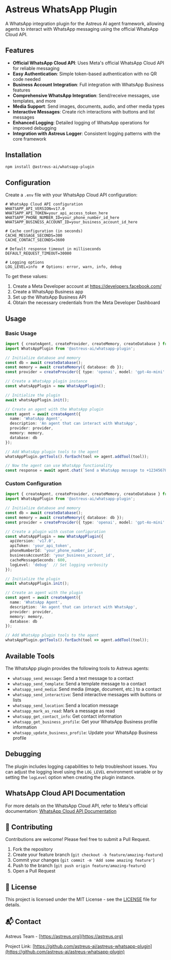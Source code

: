 # Astreus WhatsApp Plugin

A WhatsApp integration plugin for the Astreus AI agent framework, allowing agents to interact with WhatsApp messaging using the official WhatsApp Cloud API.

## Features

- **Official WhatsApp Cloud API**: Uses Meta's official WhatsApp Cloud API for reliable messaging
- **Easy Authentication**: Simple token-based authentication with no QR code needed
- **Business Account Integration**: Full integration with WhatsApp Business features
- **Comprehensive WhatsApp Integration**: Send/receive messages, use templates, and more
- **Media Support**: Send images, documents, audio, and other media types
- **Interactive Messages**: Create rich interactions with buttons and list messages
- **Enhanced Logging**: Detailed logging of WhatsApp operations for improved debugging
- **Integration with Astreus Logger**: Consistent logging patterns with the core framework

## Installation

```bash
npm install @astreus-ai/whatsapp-plugin
```

## Configuration

Create a `.env` file with your WhatsApp Cloud API configuration:

```env
# WhatsApp Cloud API configuration
WHATSAPP_API_VERSION=v17.0
WHATSAPP_API_TOKEN=your_api_access_token_here
WHATSAPP_PHONE_NUMBER_ID=your_phone_number_id_here
WHATSAPP_BUSINESS_ACCOUNT_ID=your_business_account_id_here

# Cache configuration (in seconds)
CACHE_MESSAGE_SECONDS=300
CACHE_CONTACT_SECONDS=3600

# Default response timeout in milliseconds
DEFAULT_REQUEST_TIMEOUT=30000

# Logging options
LOG_LEVEL=info  # Options: error, warn, info, debug
```

To get these values:
1. Create a Meta Developer account at https://developers.facebook.com/
2. Create a WhatsApp Business app
3. Set up the WhatsApp Business API
4. Obtain the necessary credentials from the Meta Developer Dashboard

## Usage

### Basic Usage

```typescript
import { createAgent, createProvider, createMemory, createDatabase } from '@astreus-ai/astreus';
import WhatsAppPlugin from '@astreus-ai/whatsapp-plugin';

// Initialize database and memory
const db = await createDatabase();
const memory = await createMemory({ database: db });
const provider = createProvider({ type: 'openai', model: 'gpt-4o-mini' });

// Create a WhatsApp plugin instance
const whatsAppPlugin = new WhatsAppPlugin();

// Initialize the plugin
await whatsAppPlugin.init();

// Create an agent with the WhatsApp plugin
const agent = await createAgent({
  name: 'WhatsApp Agent',
  description: 'An agent that can interact with WhatsApp',
  provider: provider,
  memory: memory,
  database: db
});

// Add WhatsApp plugin tools to the agent
whatsAppPlugin.getTools().forEach(tool => agent.addTool(tool));

// Now the agent can use WhatsApp functionality
const response = await agent.chat(`Send a WhatsApp message to +1234567890 saying "Hello, how are you?"`);
```

### Custom Configuration

```typescript
import { createAgent, createProvider, createMemory, createDatabase } from '@astreus-ai/astreus';
import WhatsAppPlugin from '@astreus-ai/whatsapp-plugin';

// Initialize database and memory
const db = await createDatabase();
const memory = await createMemory({ database: db });
const provider = createProvider({ type: 'openai', model: 'gpt-4o-mini' });

// Create a plugin with custom configuration
const whatsAppPlugin = new WhatsAppPlugin({
  apiVersion: 'v17.0',
  apiToken: 'your_api_token',
  phoneNumberId: 'your_phone_number_id',
  businessAccountId: 'your_business_account_id',
  cacheMessageSeconds: 600,
  logLevel: 'debug'  // Set logging verbosity
});

// Initialize the plugin
await whatsAppPlugin.init();

// Create an agent with the plugin
const agent = await createAgent({
  name: 'WhatsApp Agent',
  description: 'An agent that can interact with WhatsApp',
  provider: provider,
  memory: memory,
  database: db
});

// Add WhatsApp plugin tools to the agent
whatsAppPlugin.getTools().forEach(tool => agent.addTool(tool));
```

## Available Tools

The WhatsApp plugin provides the following tools to Astreus agents:

- `whatsapp_send_message`: Send a text message to a contact
- `whatsapp_send_template`: Send a template message to a contact
- `whatsapp_send_media`: Send media (image, document, etc.) to a contact
- `whatsapp_send_interactive`: Send interactive messages with buttons or lists
- `whatsapp_send_location`: Send a location message
- `whatsapp_mark_as_read`: Mark a message as read
- `whatsapp_get_contact_info`: Get contact information
- `whatsapp_get_business_profile`: Get your WhatsApp Business profile information
- `whatsapp_update_business_profile`: Update your WhatsApp Business profile

## Debugging

The plugin includes logging capabilities to help troubleshoot issues. You can adjust the logging level using the `LOG_LEVEL` environment variable or by setting the `logLevel` option when creating the plugin instance.

## WhatsApp Cloud API Documentation

For more details on the WhatsApp Cloud API, refer to Meta's official documentation:
[WhatsApp Cloud API Documentation](https://developers.facebook.com/docs/whatsapp/cloud-api)

## 🤝 Contributing

Contributions are welcome! Please feel free to submit a Pull Request.

1. Fork the repository
2. Create your feature branch (`git checkout -b feature/amazing-feature`)
3. Commit your changes (`git commit -m 'Add some amazing feature'`)
4. Push to the branch (`git push origin feature/amazing-feature`)
5. Open a Pull Request

## 📄 License

This project is licensed under the MIT License - see the [LICENSE](LICENSE) file for details.

## 📬 Contact

Astreus Team - [https://astreus.org](https://astreus.org)

Project Link: [https://github.com/astreus-ai/astreus-whatsapp-plugin](https://github.com/astreus-ai/astreus-whatsapp-plugin) 
